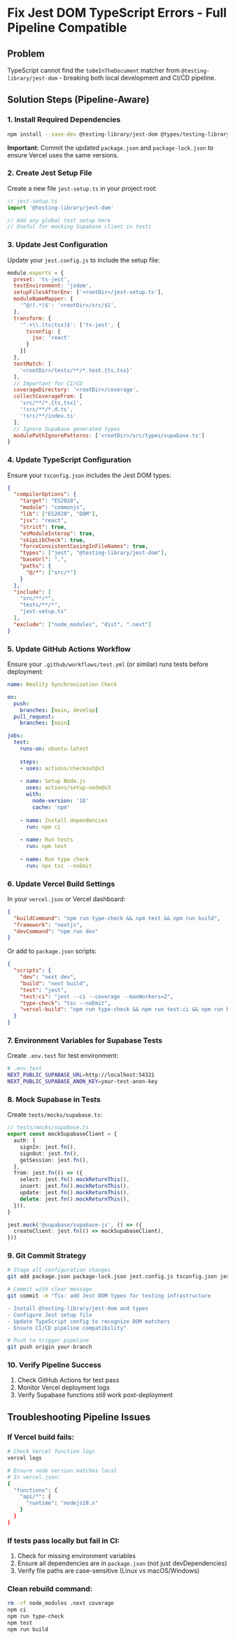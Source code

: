 # Fix Jest DOM TypeScript Errors - Full Pipeline Compatible

## Problem
TypeScript cannot find the `toBeInTheDocument` matcher from `@testing-library/jest-dom` - breaking both local development and CI/CD pipeline.

## Solution Steps (Pipeline-Aware)

### 1. Install Required Dependencies
```bash
npm install --save-dev @testing-library/jest-dom @types/testing-library__jest-dom
```

**Important:** Commit the updated `package.json` and `package-lock.json` to ensure Vercel uses the same versions.

### 2. Create Jest Setup File
Create a new file `jest-setup.ts` in your project root:

```typescript
// jest-setup.ts
import '@testing-library/jest-dom'

// Add any global test setup here
// Useful for mocking Supabase client in tests
```

### 3. Update Jest Configuration
Update your `jest.config.js` to include the setup file:

```javascript
module.exports = {
  preset: 'ts-jest',
  testEnvironment: 'jsdom',
  setupFilesAfterEnv: ['<rootDir>/jest-setup.ts'],
  moduleNameMapper: {
    '^@/(.*)$': '<rootDir>/src/$1',
  },
  transform: {
    '^.+\\.(ts|tsx)$': ['ts-jest', {
      tsconfig: {
        jsx: 'react'
      }
    }]
  },
  testMatch: [
    '<rootDir>/tests/**/*.test.{ts,tsx}'
  ],
  // Important for CI/CD
  coverageDirectory: '<rootDir>/coverage',
  collectCoverageFrom: [
    'src/**/*.{ts,tsx}',
    '!src/**/*.d.ts',
    '!src/**/index.ts'
  ],
  // Ignore Supabase generated types
  modulePathIgnorePatterns: ['<rootDir>/src/types/supabase.ts']
}
```

### 4. Update TypeScript Configuration
Ensure your `tsconfig.json` includes the Jest DOM types:

```json
{
  "compilerOptions": {
    "target": "ES2020",
    "module": "commonjs",
    "lib": ["ES2020", "DOM"],
    "jsx": "react",
    "strict": true,
    "esModuleInterop": true,
    "skipLibCheck": true,
    "forceConsistentCasingInFileNames": true,
    "types": ["jest", "@testing-library/jest-dom"],
    "baseUrl": ".",
    "paths": {
      "@/*": ["src/*"]
    }
  },
  "include": [
    "src/**/*",
    "tests/**/*",
    "jest-setup.ts"
  ],
  "exclude": ["node_modules", "dist", ".next"]
}
```

### 5. Update GitHub Actions Workflow
Ensure your `.github/workflows/test.yml` (or similar) runs tests before deployment:

```yaml
name: Reality Synchronization Check

on:
  push:
    branches: [main, develop]
  pull_request:
    branches: [main]

jobs:
  test:
    runs-on: ubuntu-latest
    
    steps:
    - uses: actions/checkout@v3
    
    - name: Setup Node.js
      uses: actions/setup-node@v3
      with:
        node-version: '18'
        cache: 'npm'
    
    - name: Install dependencies
      run: npm ci
    
    - name: Run tests
      run: npm test
    
    - name: Run type check
      run: npx tsc --noEmit
```

### 6. Update Vercel Build Settings
In your `vercel.json` or Vercel dashboard:

```json
{
  "buildCommand": "npm run type-check && npm test && npm run build",
  "framework": "nextjs",
  "devCommand": "npm run dev"
}
```

Or add to `package.json` scripts:
```json
{
  "scripts": {
    "dev": "next dev",
    "build": "next build",
    "test": "jest",
    "test:ci": "jest --ci --coverage --maxWorkers=2",
    "type-check": "tsc --noEmit",
    "vercel-build": "npm run type-check && npm run test:ci && npm run build"
  }
}
```

### 7. Environment Variables for Supabase Tests
Create `.env.test` for test environment:

```bash
# .env.test
NEXT_PUBLIC_SUPABASE_URL=http://localhost:54321
NEXT_PUBLIC_SUPABASE_ANON_KEY=your-test-anon-key
```

### 8. Mock Supabase in Tests
Create `tests/mocks/supabase.ts`:

```typescript
// tests/mocks/supabase.ts
export const mockSupabaseClient = {
  auth: {
    signIn: jest.fn(),
    signOut: jest.fn(),
    getSession: jest.fn(),
  },
  from: jest.fn(() => ({
    select: jest.fn().mockReturnThis(),
    insert: jest.fn().mockReturnThis(),
    update: jest.fn().mockReturnThis(),
    delete: jest.fn().mockReturnThis(),
  })),
}

jest.mock('@supabase/supabase-js', () => ({
  createClient: jest.fn(() => mockSupabaseClient),
}))
```

### 9. Git Commit Strategy
```bash
# Stage all configuration changes
git add package.json package-lock.json jest.config.js tsconfig.json jest-setup.ts

# Commit with clear message
git commit -m "fix: add Jest DOM types for testing infrastructure

- Install @testing-library/jest-dom and types
- Configure Jest setup file
- Update TypeScript config to recognize DOM matchers
- Ensure CI/CD pipeline compatibility"

# Push to trigger pipeline
git push origin your-branch
```

### 10. Verify Pipeline Success
1. Check GitHub Actions for test pass
2. Monitor Vercel deployment logs
3. Verify Supabase functions still work post-deployment

## Troubleshooting Pipeline Issues

### If Vercel build fails:
```bash
# Check Vercel function logs
vercel logs

# Ensure node version matches local
# In vercel.json:
{
  "functions": {
    "api/*": {
      "runtime": "nodejs18.x"
    }
  }
}
```

### If tests pass locally but fail in CI:
1. Check for missing environment variables
2. Ensure all dependencies are in `package.json` (not just devDependencies)
3. Verify file paths are case-sensitive (Linux vs macOS/Windows)

### Clean rebuild command:
```bash
rm -rf node_modules .next coverage
npm ci
npm run type-check
npm test
npm run build
```